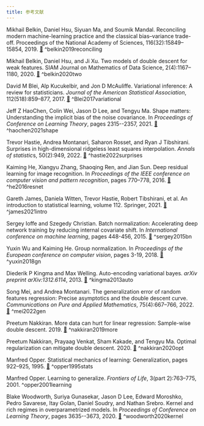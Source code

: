 ```yaml
---
title: 参考文献
---
```

Mikhail Belkin, Daniel Hsu, Siyuan Ma, and Soumik Mandal. Reconciling modern machine-learning practice and the classical bias–variance trade-off. Proceedings of the National Academy of Sciences, 116(32):15849–15854, 2019. [🔗](https://www.pnas.org/doi/abs/10.1073/pnas.1903070116) ^belkin2019reconciling

Mikhail Belkin, Daniel Hsu, and Ji Xu. Two models of double descent for weak features. SIAM Journal on Mathematics of Data Science, 2(4):1167–1180, 2020. [🔗](https://epubs.siam.org/doi/abs/10.1137/20M1336072) ^belkin2020two

David M Blei, Alp Kucukelbir, and Jon D McAuliffe. Variational inference: A review for statisticians. *Journal of the American Statistical Association*, 112(518):859–877, 2017. [🔗](https://www.tandfonline.com/doi/abs/10.1080/01621459.2017.1285773) ^Blei2017variational

Jeff Z HaoChen, Colin Wei, Jason D Lee, and Tengyu Ma. Shape matters: Understanding the implicit bias of the noise covariance. In *Proceedings of  Conference on Learning Theory*, pages 2315--2357, 2021. [🔗](https://proceedings.mlr.press/v125/woodworth20a) ^haochen2021shape

Trevor Hastie, Andrea Montanari, Saharon Rosset, and Ryan J Tibshirani. Surprises in high-dimensional ridgeless least squares interpolation. *Annals of statistic*s, 50(2):949, 2022. [🔗](https://pmc.ncbi.nlm.nih.gov/articles/PMC9481183/) ^hastie2022surprises

Kaiming He, Xiangyu Zhang, Shaoqing Ren, and Jian Sun. Deep residual learning for image recognition. In *Proceedings of the IEEE conference on computer vision and pattern recognition*, pages 770–778, 2016. [🔗](https://openaccess.thecvf.com/content_cvpr_2016/html/He_Deep_Residual_Learning_CVPR_2016_paper.html) ^he2016resnet

Gareth James, Daniela Witten, Trevor Hastie, Robert Tibshirani, et al. An introduction to statistical learning, volume 112. Springer, 2021. [🔗](https://link.springer.com/book/10.1007/978-1-0716-1418-1) ^james2021intro

Sergey Ioffe and Szegedy Christian. Batch normalization: Accelerating deep network training by reducing internal covariate shift. In *International conference on machine learning*, pages 448-456, 2015. [🔗](https://proceedings.mlr.press/v37/ioffe15.html) ^sergey2015bn

Yuxin Wu and Kaiming He. Group normalization. In *Proceedings of the European conference on computer vision*, pages 3-19, 2018. [🔗](https://openaccess.thecvf.com/content_ECCV_2018/html/Yuxin_Wu_Group_Normalization_ECCV_2018_paper.html) ^yuxin2018gn

Diederik P Kingma and Max Welling. Auto-encoding variational bayes. *arXiv preprint arXiv:1312.6114*, 2013. [🔗](https://arxiv.org/abs/1312.6114) ^kingma2013auto

Song Mei, and Andrea Montanari. The generalization error of random features regression: Precise asymptotics and the double descent curve. *Communications on Pure and Applied Mathematics*, 75(4):667–766, 2022. [🔗](https://onlinelibrary.wiley.com/doi/abs/10.1002/cpa.22008) ^mei2022gen

Preetum Nakkiran. More data can hurt for linear regression: Sample-wise double descent. 2019. [🔗](https://arxiv.org/abs/1912.07242) ^nakkiran2019more

Preetum Nakkiran, Prayaag Venkat, Sham Kakade, and Tengyu Ma. Optimal regularization can mitigate double descent. 2020. [🔗](https://arxiv.org/abs/2003.01897) ^nakkiran2020opt

Manfred Opper. Statistical mechanics of learning: Generalization, pages 922–925, 1995. [🔗](https://philpapers.org/rec/oppsmo) ^opper1995stats

Manfred Opper. Learning to generalize. *Frontiers of Life*, 3(part 2):763–775, 2001. ^opper2001learning

Blake Woodworth, Suriya Gunasekar, Jason D Lee, Edward Moroshko, Pedro Savarese, Itay Golan, Daniel Soudry, and Nathan Srebro. Kernel and rich regimes in overparametrized models. In *Proceedings of  Conference on Learning Theory*, pages 3635--3673, 2020. [🔗](https://proceedings.mlr.press/v125/woodworth20a) ^woodworth2020kernel



